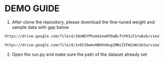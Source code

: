 # DEMO GUIDE

1. After clone the repository, please download the fine-tuned weight and sample data with gap below
```bash
https://drive.google.com/file/d/1QoNEYPhzmdzeaHTOaBcfnYKIulSrwAzb/view?usp=sharing
```
```bash
https://drive.google.com/file/d/1xOC29wmvHBkKVAug1MNiZIFW2oWidoSa/view?usp=sharing
```

2. Open the run.py and make sure the path of the dataset already set
